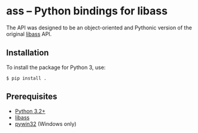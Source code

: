 ass – Python bindings for libass
========================================

The API was designed to be an object-oriented and Pythonic version of the
original [libass](https://github.com/libass) API.

Installation
------------

To install the package for Python 3, use:

```console
$ pip install .
```

Prerequisites
-------------

- [Python 3.2+](http://www.python.org)
- [libass](https://github.com/libass/libass)
- [pywin32](http://sourceforge.net/projects/pywin32>`) (Windows only)
